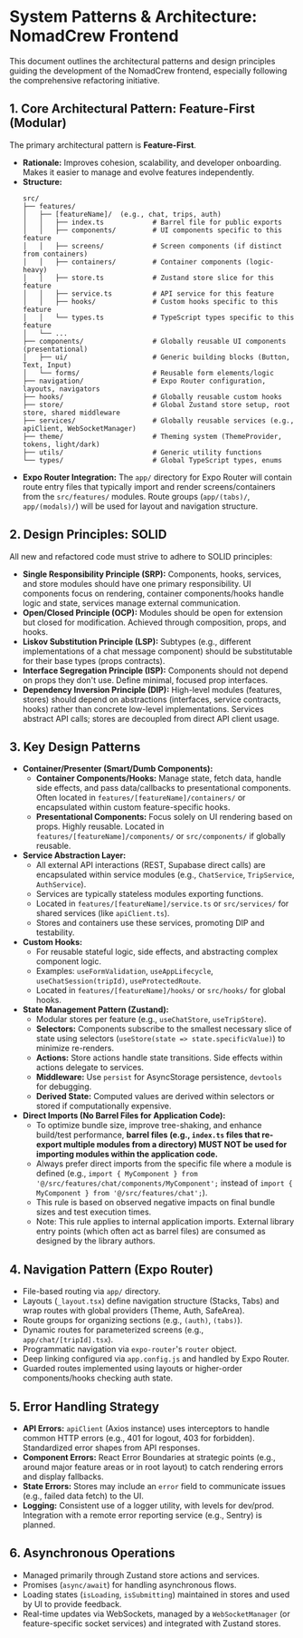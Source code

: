 # System Patterns & Architecture: NomadCrew Frontend

This document outlines the architectural patterns and design principles guiding the development of the NomadCrew frontend, especially following the comprehensive refactoring initiative.

## 1. Core Architectural Pattern: Feature-First (Modular)
The primary architectural pattern is **Feature-First**.
- **Rationale:** Improves cohesion, scalability, and developer onboarding. Makes it easier to manage and evolve features independently.
- **Structure:**
    ```
    src/
    ├── features/
    │   ├── [featureName]/  (e.g., chat, trips, auth)
    │   │   ├── index.ts            # Barrel file for public exports
    │   │   ├── components/         # UI components specific to this feature
    │   │   ├── screens/            # Screen components (if distinct from containers)
    │   │   ├── containers/         # Container components (logic-heavy)
    │   │   ├── store.ts            # Zustand store slice for this feature
    │   │   ├── service.ts          # API service for this feature
    │   │   ├── hooks/              # Custom hooks specific to this feature
    │   │   └── types.ts            # TypeScript types specific to this feature
    │   └── ...
    ├── components/                 # Globally reusable UI components (presentational)
    │   ├── ui/                     # Generic building blocks (Button, Text, Input)
    │   └── forms/                  # Reusable form elements/logic
    ├── navigation/                 # Expo Router configuration, layouts, navigators
    ├── hooks/                      # Globally reusable custom hooks
    ├── store/                      # Global Zustand store setup, root store, shared middleware
    ├── services/                   # Globally reusable services (e.g., apiClient, WebSocketManager)
    ├── theme/                      # Theming system (ThemeProvider, tokens, light/dark)
    ├── utils/                      # Generic utility functions
    └── types/                      # Global TypeScript types, enums
    ```
- **Expo Router Integration:** The `app/` directory for Expo Router will contain route entry files that typically import and render screens/containers from the `src/features/` modules. Route groups (`app/(tabs)/`, `app/(modals)/`) will be used for layout and navigation structure.

## 2. Design Principles: SOLID
All new and refactored code must strive to adhere to SOLID principles:
*   **Single Responsibility Principle (SRP):** Components, hooks, services, and store modules should have one primary responsibility. UI components focus on rendering, container components/hooks handle logic and state, services manage external communication.
*   **Open/Closed Principle (OCP):** Modules should be open for extension but closed for modification. Achieved through composition, props, and hooks.
*   **Liskov Substitution Principle (LSP):** Subtypes (e.g., different implementations of a chat message component) should be substitutable for their base types (props contracts).
*   **Interface Segregation Principle (ISP):** Components should not depend on props they don't use. Define minimal, focused prop interfaces.
*   **Dependency Inversion Principle (DIP):** High-level modules (features, stores) should depend on abstractions (interfaces, service contracts, hooks) rather than concrete low-level implementations. Services abstract API calls; stores are decoupled from direct API client usage.

## 3. Key Design Patterns
*   **Container/Presenter (Smart/Dumb Components):**
    *   **Container Components/Hooks:** Manage state, fetch data, handle side effects, and pass data/callbacks to presentational components. Often located in `features/[featureName]/containers/` or encapsulated within custom feature-specific hooks.
    *   **Presentational Components:** Focus solely on UI rendering based on props. Highly reusable. Located in `features/[featureName]/components/` or `src/components/` if globally reusable.
*   **Service Abstraction Layer:**
    *   All external API interactions (REST, Supabase direct calls) are encapsulated within service modules (e.g., `ChatService`, `TripService`, `AuthService`).
    *   Services are typically stateless modules exporting functions.
    *   Located in `features/[featureName]/service.ts` or `src/services/` for shared services (like `apiClient.ts`).
    *   Stores and containers use these services, promoting DIP and testability.
*   **Custom Hooks:**
    *   For reusable stateful logic, side effects, and abstracting complex component logic.
    *   Examples: `useFormValidation`, `useAppLifecycle`, `useChatSession(tripId)`, `useProtectedRoute`.
    *   Located in `features/[featureName]/hooks/` or `src/hooks/` for global hooks.
*   **State Management Pattern (Zustand):**
    *   Modular stores per feature (e.g., `useChatStore`, `useTripStore`).
    *   **Selectors:** Components subscribe to the smallest necessary slice of state using selectors (`useStore(state => state.specificValue)`) to minimize re-renders.
    *   **Actions:** Store actions handle state transitions. Side effects within actions delegate to services.
    *   **Middleware:** Use `persist` for AsyncStorage persistence, `devtools` for debugging.
    *   **Derived State:** Computed values are derived within selectors or stored if computationally expensive.
*   **Direct Imports (No Barrel Files for Application Code):**
    *   To optimize bundle size, improve tree-shaking, and enhance build/test performance, **barrel files (e.g., `index.ts` files that re-export multiple modules from a directory) MUST NOT be used for importing modules within the application code.**
    *   Always prefer direct imports from the specific file where a module is defined (e.g., `import { MyComponent } from '@/src/features/chat/components/MyComponent';` instead of `import { MyComponent } from '@/src/features/chat';`).
    *   This rule is based on observed negative impacts on final bundle sizes and test execution times.
    *   Note: This rule applies to internal application imports. External library entry points (which often act as barrel files) are consumed as designed by the library authors.

## 4. Navigation Pattern (Expo Router)
*   File-based routing via `app/` directory.
*   Layouts (`_layout.tsx`) define navigation structure (Stacks, Tabs) and wrap routes with global providers (Theme, Auth, SafeArea).
*   Route groups for organizing sections (e.g., `(auth)`, `(tabs)`).
*   Dynamic routes for parameterized screens (e.g., `app/chat/[tripId].tsx`).
*   Programmatic navigation via `expo-router`'s `router` object.
*   Deep linking configured via `app.config.js` and handled by Expo Router.
*   Guarded routes implemented using layouts or higher-order components/hooks checking auth state.

## 5. Error Handling Strategy
*   **API Errors:** `apiClient` (Axios instance) uses interceptors to handle common HTTP errors (e.g., 401 for logout, 403 for forbidden). Standardized error shapes from API responses.
*   **Component Errors:** React Error Boundaries at strategic points (e.g., around major feature areas or in root layout) to catch rendering errors and display fallbacks.
*   **State Errors:** Stores may include an `error` field to communicate issues (e.g., failed data fetch) to the UI.
*   **Logging:** Consistent use of a logger utility, with levels for dev/prod. Integration with a remote error reporting service (e.g., Sentry) is planned.

## 6. Asynchronous Operations
*   Managed primarily through Zustand store actions and services.
*   Promises (`async/await`) for handling asynchronous flows.
*   Loading states (`isLoading`, `isSubmitting`) maintained in stores and used by UI to provide feedback.
*   Real-time updates via WebSockets, managed by a `WebSocketManager` (or feature-specific socket services) and integrated with Zustand stores. 